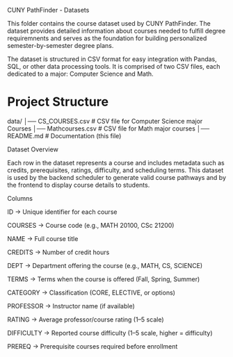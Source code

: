 CUNY PathFinder - Datasets

This folder contains the course dataset used by CUNY PathFinder. The dataset provides detailed information about courses needed to fulfill degree requiremnents and serves as the foundation for building personalized semester-by-semester degree plans.

The dataset is structured in CSV format for easy integration with Pandas, SQL, or other data processing tools. It is comprised of two CSV files, each dedicated to a major: Computer Science and Math.

# Project Structure
data/
│── CS_COURSES.csv          # CSV file for Computer Science major Courses
│── Mathcourses.csv         # CSV file for Math major courses 
│── README.md               # Documentation (this file)


Dataset Overview

Each row in the dataset represents a course and includes metadata such as credits, prerequisites, ratings, difficulty, and scheduling terms. This dataset is used by the backend scheduler to generate valid course pathways and by the frontend to display course details to students.

Columns

ID → Unique identifier for each course

COURSES → Course code (e.g., MATH 20100, CSc 21200)

NAME → Full course title

CREDITS → Number of credit hours

DEPT → Department offering the course (e.g., MATH, CS, SCIENCE)

TERMS → Terms when the course is offered (Fall, Spring, Summer)

CATEGORY → Classification (CORE, ELECTIVE, or options)

PROFESSOR → Instructor name (if available)

RATING → Average professor/course rating (1–5 scale)

DIFFICULTY → Reported course difficulty (1–5 scale, higher = difficulty)

PREREQ → Prerequisite courses required before enrollment